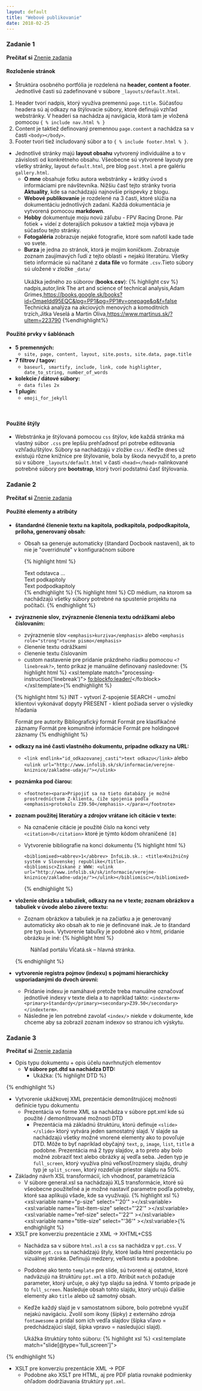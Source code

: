 ```yaml
---
layout: default
title: "Webové publikovanie"
date: 2018-02-25
---
```

### Zadanie 1
**Prečítať si** [Znenie zadania](https://wiki.fiit.stuba.sk/study/bc/info/wp/2017-18/zadanie1/)
#### Rozloženie stránok
* Štruktúra osobného portfólia je rozdelená na **header, content a footer**. Jednotlivé časti sú zadefinované v súbore `_layouts/default.html`.
1. Header tvorí nadpis, ktorý využíva premennú `page.title`. Súčasťou headera sú aj odkazy na štýlovacie súbory, ktoré definujú vzhľad webstránky.
V headeri sa nachádza aj navigácia, ktorá tam je vložená pomocou `{ % include nav.html % }`
2. Content je taktiež definovaný premennou `page.content` a nachádza sa v časti `<body></body>`.
3. Footer tvorí tiež includovaný súbor a to `{ % include footer.html % }`.


* Jednotlivé stránky majú __layout obsahu__ vytvorený individuálne a to v závislosti od konkrétneho obsahu. Všeobecne sú vytvorené layouty pre všetky stránky, layout `default.html`, pre blog `post.html` a pre galériu `gallery.html`.
  * __O mne__ obsahuje fotku autora webstránky + krátky úvod s informáciami pre návštevníka.
  Nižšiu časť tejto stránky tvoria __Aktuality__, kde sa nachádzajú najnovšie príspevky z blogu.
  * __Webové publikovanie__ je rozdelené na 3 časti, ktoré slúžia na dokumentáciu jednotlivých zadaní. Každá dokumentácia je vytvorená pomocou __markdown__.
  * __Hobby__ dokumentuje moju novú záľubu - FPV Racing Drone. Pár fotiek + videí z doterajších pokusov a taktiež moja výbava je súčasťou tejto stránky.
  * __Fotogaléria__ zobrazuje nejaké fotografie, ktoré som nafotil kade tade vo svete.
  * __Burza__ je jedna zo stránok, ktorá je mojim koníčkom. Zobrazuje zoznam zaujímavých ľudí z tejto oblasti + nejakú literatúru.
  Všetky tieto informácie sú načítané z __data file__ vo formáte `.csv`.Tieto súbory sú uložené v zložke `_data/` <br /><br /> Ukážka jedného zo súborov (__books.csv__):
{% highlight csv %}
nadpis,autor,link
The art and science of technical analysis,Adam Grimes,https://books.google.sk/books?id=OmaeIdd95EQC&lpg=PP1&pg=PP1#v=onepage&q&f=false
Technická analýza na akciových menových a komoditních trzích,Jitka Veselá a Martin Oliva,https://www.martinus.sk/?uItem=223790
{%endhighlight%}

#### Použité prvky v šablónach
* __5 premenných:__
  * `site, page, content, layout, site.posts, site.data, page.title`
* __7 filtrov / tagov:__
  * `baseurl, smartify, include, link, code highlighter, date_to_string, number_of_words`
* __kolekcie / dátové súbory:__
  * `data files 2x`
* __1 plugin:__
  * `emoji_for_jekyll`
<br />

#### Použité štýly
* Webstránka je štýlovaná pomocou `css` štýlov, kde každá stránka má vlastný súbor `.css` pre lepšiu prehľadnosť pri potrebe editovania vzhľadu/štýlov.
Súbory sa nachádzajú v zložke `css/`. Keďže dnes už existujú rôzne knižnice pre štýlovanie, bola by škoda nevyužiť to, a preto sú v súbore `_layouts/default.html` v časti `<head></head>`
nalinkované potrebné súbory pre __bootstrap__, ktorý tvorí podstatnú časť štýlovania.

### Zadanie 2
  **Prečítať si** [Znenie zadania](https://wiki.fiit.stuba.sk/study/bc/info/wp/2017-18/zadanie2/)

#### Použité elementy a atribúty
* __štandardné členenie textu na kapitola, podkapitola, podpodkapitola, príloha, generovaný obsah:__
  * Obsah sa generuje automaticky (štandard Docbook nastavení), ak to nie je "overridnuté" v konfiguračnom súbore

    {% highlight html %}
    <chapter>
      <title>Nazov kapitoly</title>
      <para> Text odstavca ... </para>
      <section>
        <title>Nadpis podkapitoly</title>
        <para> Text podkapitoly </para>
          <section>
            <title>Nadpis podpodkapitoly</title>
            <para> Text podpodkapitoly </para>
          </section>
        </section>
      </chapter>{% endhighlight %}
      {% highlight html %}
        <appendix>
          <title>Prílohy</title>
          <para>
            CD médium, na ktorom sa nachádzajú všetky súbory potrebné na spustenie projektu na počítači.
            </para>
        </appendix>{% endhighlight %}

* __zvýraznenie slov, zvýraznenie členenia textu odrážkami alebo číslovaním:__
  * zvýraznenie slov `<emphasis>kurziva</emphasis>` alebo `<emphasis role="strong">tucne pismo</emphasis>`
  * členenie textu odrážkami
  * členenie textu číslovaním
  * custom nastavenie pre pridanie prázdneho riadku pomocou `<?linebreak?>`, tento príkaz je manuálne definovaný nasledovne:
    {% highlight html %}
    <xsl:template match="processing-instruction('linebreak')">
      <fo:block><fo:leader/></fo:block>
    </xsl:template>{% endhighlight %}


  {% highlight html %}
  <itemizedlist mark='bullet'>
      <listitem>
        <para>INIT - vytvorí Z-spojenie</para>
      </listitem>
      <listitem>
        <para>SEARCH - umožní klientovi vykonávať dopyty</para>
      </listitem>
      <listitem>
        <para>PRESENT - klient požiada server o výsledky hľadania</para>
      </listitem>
    </itemizedlist>

    <orderedlist numeration="arabic">
      <listitem>
        <para>Formát pre autority</para>
      </listitem>
      <listitem>
        <para>Bibliografický formát</para>
      </listitem>
      <listitem>
        <para>Formát pre klasifikačné záznamy</para>
      </listitem>
      <listitem>
        <para>Formát pre komunitné informácie</para>
      </listitem>
      <listitem>
        <para>Formát pre holdingové záznamy</para>
      </listitem>
    </orderedlist>{% endhighlight %}
* __odkazy na iné časti vlastného dokumentu, prípadne odkazy na URL:__
  * `<link endlink="id_odkazovanej_casti">text odkazu</link>` alebo `<ulink url="http://www.infolib.sk/sk/informacie/verejne-kniznice/zakladne-udaje/"></ulink>`
* __poznámka pod čiarou:__
  * `<footnote><para>Pripojiť sa na tieto databázy je možné prostredníctvom Z-klienta, čiže spojenia podľa <emphasis>protokolu Z39.50</emphasis>.</para></footnote>`
* __zoznam použitej literatúry a zdrojov vrátane ich citácie v texte:__
  * Na označenie citácie je použité číslo na konci vety `<citation>8</citation>` ktoré je týmto kódom ohraničené `[8]`
  * Vytvorenie bibliografie na konci dokumentu
    {% highlight html %}
      <bibliography>
        <title>Použitá literatúra</title>

        <bibliomixed><abbrev>1</abbrev> InfoLib.sk.: <title>Knižničný systém v Slovenskej republike</title>.
        <bibliomisc>Získané z WWW: <ulink url="http://www.infolib.sk/sk/informacie/verejne-kniznice/zakladne-udaje/"></ulink></bibliomisc></bibliomixed>
      </bibliography>{% endhighlight %}
* __vloženie obrázku a tabuliek, odkazy na ne v texte; zoznam obrázkov a tabuliek v úvode alebo závere textu:__
  * Zoznam obrázkov a tabuliek je na začiatku a je generovaný automaticky ako obsah ak to nie je definované inak. Je to štandard pre typ `book`. Vytvorenie tabuľky je podobné
    ako v html, pridanie obrázku je iné:
  {% highlight html %}
  <figure id="vlcata">
        <title>Náhľad portálu Vĺčatá.sk – hlavná stránka.</title>
        <mediaobject>
          <imageobject condition="web">
            <imagedata fileref="img/vlcata.png" format="PNG" scale="37"/>
          </imageobject>
          <imageobject condition="print">
            <imagedata fileref="img/vlcata.pdf" format="PDF"/>
          </imageobject>
          <textobject>
            <phrase>Náhľad portálu Vĺčatá.sk – hlavná stránka.</phrase>
          </textobject>
        </mediaobject>
      </figure>{% endhighlight %}

* __vytvorenie registra pojmov (indexu) s pojmami hierarchicky usporiadanými do dvoch úrovni:__
  * Pridanie indexu je namáhavé pretože treba manuálne označovať jednotlivé indexy v texte diela a to napríklad takto: `<indexterm><primary>štandardy</primary><secondary>Z39.50</secondary></indexterm>`.
  * Následne je len potrebné zavolať `<index/>` niekde v dokumente, kde chceme aby sa zobrazil zoznam indexov so stranou ich výskytu.

### Zadanie 3
  **Prečítať si** [Znenie zadania](https://wiki.fiit.stuba.sk/study/bc/info/wp/2017-18/zadanie3/)
* Opis typu dokumentu + opis účelu navrhnutých elementov
  * __V súbore ppt.dtd sa nachádza DTD:__
    * Ukážka:
    {% highlight DTD %}
<!-- root, kazda ppt ma najmenej 1 slajd -->
<!ELEMENT ppt (slide*)>
<!-- kazdy slide ma nadpis, ostatne su volitelne, left a right su na vytvorenie dvoch stlpcov v slajde (napr obrazok napravo a text nalavo -->
<!ELEMENT slide (title, ((univ?, fac?, auth*)* | (text* | list* | p* | image*) | (left? , right?)*)*)>
<!ATTLIST slide type (title|full_screen|split_screen|ref) #REQUIRED>
<!-- pozadie slajdu moze byt grey alebo white -->
<!ATTLIST slide color (grey|white) #IMPLIED>
<!-- nadpis -->
<!ELEMENT title (#PCDATA)>
{% endhighlight %}

* Vytvorenie ukážkovej XML prezentácie demonštrujúcej možnosti definície typu dokumentu
  * Prezentácia vo forme XML sa nachádza v súbore ppt.xml kde sú použité / demonštrované možnosti DTD
    * Prezentácia má základnú štruktúru, ktorú definuje `<slide></slide>` ktorý vytvára jeden samostatný slajd.
      V slajde sa nachádzajú všetky možné vnorené elementy ako to povoľuje DTD. Môže to byť napríklad obyčajný `text`, `p`, `image`, `list`, `title` a podobne.
      Prezentácia má 2 typy slajdov, a to preto aby bolo možné zobraziť text alebo obrázky aj vedľa seba. Jeden typ je `full_screen`, ktorý využíva plnú veľkosť/rozmery slajdu,
      druhý typ je `split_screen`, ktorý rozdeľuje priestor slajdu na 50%.
* Základný návrh XSL transformácií, ich vhodnosť, parametrizácia
  * V súbore general.xsl sa nachádzajú XLS transformácie, ktoré sú všeobecne použiteľné a je možné nastaviť parametre podľa potreby, ktoré saa aplikujú všade, kde sa využívajú.
  {% highlight xsl %}
  <xsl:variable name="p-size" select="'20'" ></xsl:variable>
  <xsl:variable name="list-item-size" select="'22'" ></xsl:variable>
  <xsl:variable name="ref-size" select="'22'" ></xsl:variable>
  <xsl:variable name="title-size" select="'36'" ></xsl:variable>{% endhighlight %}
* XSLT pre konverziu prezentácie z XML -> XHTML+CSS
  * Nachádza sa v súbore `html.xsl` a `css` sa nachádza v `ppt.css`. V súbore `ppt.css` sa nachádzajú štyly, ktoré ladia html prezentáciu po vizuálnej stránke. Definujú medzery, veľkosti textu a podobne.
  * Podobne ako tento `template` pre slide, sú tvorené aj ostatné, ktoré nadväzujú na štruktúru `ppt.xml` a `DTD`. Atribút `match` požaduje parameter, ktorý určuje, o aký typ slajdu sa jedná.
V tomto prípade je to `full_screen`. Nasleduje obsah tohto slajdu, ktorý určujú ďalšie elementy ako `title` alebo už samotný obsah.
  * Keďže každý slajd je v samostatnom súbore, bolo potrebné využiť nejakú navigáciu. Zvolil som ikony (šípky) z externáho zdroja `fontawesome` a pridal som ich vedľa slajdov (šípka vľavo = predchádzajúci slajd, šípka vpravo = nasledujúci slajd).

    Ukážka štruktúry tohto súboru:
    {% highlight xsl %}
<xsl:template match="slide[@type='full_screen']">
<div>
	<xsl:call-template name="title"/>
	<xsl:apply-templates/>
</div>
</xsl:template>{% endhighlight %}

* XSLT pre konverziu prezentácie XML -> PDF
  * Podobne ako XSLT pre HTML, aj pre PDF platia rovnaké podmienky ohľadom dodržiavania štruktúry `ppt.xml`.
